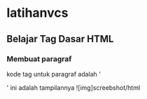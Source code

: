 # latihanvcs
## Belajar Tag Dasar HTML

### Membuat paragraf
kode tag untuk paragraf adalah '<p>'
ini adalah tampilannya
![img]screebshot/html